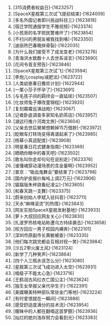 
1. [315消费者权益日]-[1623257]
1. [SpaceX星舰第三次试飞提前结束]-[1624009]
1. [多名外国记者即兴挑战科目三]-[1623818]
1. [宿迁学院通报学生不雅视频]-[1623374]
1. [小孩哥的名字把民警难坏了]-[1623854]
1. [不扫兴的男朋友被我找到咯]-[1623350]
1. [迪丽热巴春晚摔骨裂]-[1622035]
1. [为什么我们接受不了成龙变老]-[1623276]
1. [青海洪水致数十人去世系谣言]-[1623690]
1. [花间令首支预告]-[1623846]
1. [SpaceX星舰第三次试飞]-[1623594]
1. [李炮儿cosplay减肥法]-[1623722]
1. [人类幼崽春日撒欢计划]-[1622944]
1. [一栗小莎子怀孕了]-[1623691]
1. [与毛孩子间的羁绊会一直延续]-[1623507]
1. [化妆师兔子爆改童锦程]-[1623920]
1. [复刻霉霉巡演战袍]-[1623087]
1. [记者卧底调查多家知名奶茶店]-[1623957]
1. [湖远行推介河南文旅]-[1623604]
1. [父亲去世后舅舅想赖掉15万借款]-[1623972]
1. [眨眼车灯转场变得离谱起来了]-[1623985]
1. [杨幂小真适配度]-[1623908]
1. [明星春日花式健身指南]-[1623369]
1. [晒晒你眼中的春天吧]-[1623502]
1. [歌名叫你走却句句在说别走]-[1623376]
1. [谁懂魂穿动漫场景的含金量啊]-[1623952]
1. [普京：“吸血鬼舞会”要结束了]-[1623798]
1. [国内驴皮报价每吨上调2万元]-[1623906]
1. [猫猫版朱梓骁看纪凌尘]-[1623805]
1. [和春天跳一支舞]-[1623375]
1. [蔚来创始人李斌入驻抖音]-[1623711]
1. [天水“麻辣滚烫”的热情]-[1623843]
1. [网友实拍SpaceX星舰发射基地]-[1623933]
1. [萝卜大叔回应网友关心]-[1623830]
1. [扎波罗热核电站称遭乌方持续袭击]-[1623658]
1. [校方回应一男子校园内裸奔]-[1622101]
1. [深圳市原副市长黄敏被查]-[1623335]
1. [他们每次跳完都会互相对视一笑]-[1623984]
1. [沙丘2带火废土风]-[1623124]
1. [新学了几种笑声]-[1623864]
1. [四个人三瓶水该怎么分]-[1623080]
1. [星舰第三次试飞成功进入太空]-[1623931]
1. [唱瘦子不能太心急]-[1623716]
1. [王鹤润古风红衣亡国公主]-[1623624]
1. [独生女举报父亲代孕生子]-[1622391]
1. [美媒曝美特种部队常驻金门等地]-[1623224]
1. [有时爱恨就在一瞬间]-[1623888]
1. [感受舒适度满分的技术流]-[1623954]
1. [暧昧中的人都在翻唱这首梦臆]-[1623936]
1. [灿烂的她刘浩存努力会看到光]-[1623383]